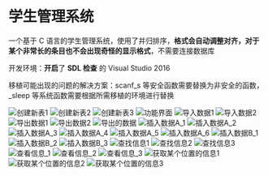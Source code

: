 # 学生管理系统
一个基于 C 语言的学生管理系统，使用了并归排序，**格式会自动调整对齐，对于某个非常长的条目也不会出现奇怪的显示格式**，不需要连接数据库

开发环境：**开启**了 **SDL 检查** 的 Visual Studio 2016

移植可能出现的问题的解决方案：scanf_s 等安全函数需要替换为非安全的函数，_sleep 等系统函数需要根据所需移植的环境进行替换





![创建新表1](https://github.com/luoqiangwei/student_management_system/blob/master/pic/%E5%88%9B%E5%BB%BA%E6%96%B0%E8%A1%A81.png)
![创建新表2](https://github.com/luoqiangwei/student_management_system/blob/master/pic/%E5%88%9B%E5%BB%BA%E6%96%B0%E8%A1%A82.png)
![创建新表3](https://github.com/luoqiangwei/student_management_system/blob/master/pic/%E5%88%9B%E5%BB%BA%E6%96%B0%E8%A1%A83.png)
![功能界面](https://github.com/luoqiangwei/student_management_system/blob/master/pic/%E5%8A%9F%E8%83%BD%E7%95%8C%E9%9D%A2.png)
![导入数据1](https://github.com/luoqiangwei/student_management_system/blob/master/pic/%E5%AF%BC%E5%85%A5%E6%95%B0%E6%8D%AE1.png)
![导入数据2](https://github.com/luoqiangwei/student_management_system/blob/master/pic/%E5%AF%BC%E5%85%A5%E6%95%B0%E6%8D%AE2.png)
![导出数据1](https://github.com/luoqiangwei/student_management_system/blob/master/pic/%E5%AF%BC%E5%87%BA%E6%95%B0%E6%8D%AE1.png)
![导出数据2](https://github.com/luoqiangwei/student_management_system/blob/master/pic/%E5%AF%BC%E5%87%BA%E6%95%B0%E6%8D%AE2.png)
![导出的数据](https://github.com/luoqiangwei/student_management_system/blob/master/pic/%E5%AF%BC%E5%87%BA%E7%9A%84%E6%95%B0%E6%8D%AE.png)
![插入数据A_1](https://github.com/luoqiangwei/student_management_system/blob/master/pic/%E6%8F%92%E5%85%A5%E6%95%B0%E6%8D%AEA_1.png)
![插入数据A_2](https://github.com/luoqiangwei/student_management_system/blob/master/pic/%E6%8F%92%E5%85%A5%E6%95%B0%E6%8D%AEA_2.png)
![插入数据A_3](https://github.com/luoqiangwei/student_management_system/blob/master/pic/%E6%8F%92%E5%85%A5%E6%95%B0%E6%8D%AEA_3.png)
![插入数据A_4](https://github.com/luoqiangwei/student_management_system/blob/master/pic/%E6%8F%92%E5%85%A5%E6%95%B0%E6%8D%AEA_4.png)
![插入数据A_5](https://github.com/luoqiangwei/student_management_system/blob/master/pic/%E6%8F%92%E5%85%A5%E6%95%B0%E6%8D%AEA_5.png)
![插入数据A_6](https://github.com/luoqiangwei/student_management_system/blob/master/pic/%E6%8F%92%E5%85%A5%E6%95%B0%E6%8D%AEA_6.png)
![插入数据B_1](https://github.com/luoqiangwei/student_management_system/blob/master/pic/%E6%8F%92%E5%85%A5%E6%95%B0%E6%8D%AEB_1.png)
![插入数据B_2](https://github.com/luoqiangwei/student_management_system/blob/master/pic/%E6%8F%92%E5%85%A5%E6%95%B0%E6%8D%AEB_2.png)
![插入数据B_3](https://github.com/luoqiangwei/student_management_system/blob/master/pic/%E6%8F%92%E5%85%A5%E6%95%B0%E6%8D%AEB_3.png)
![查找信息1](https://github.com/luoqiangwei/student_management_system/blob/master/pic/%E6%9F%A5%E6%89%BE%E4%BF%A1%E6%81%AF1.png)
![查找信息2](https://github.com/luoqiangwei/student_management_system/blob/master/pic/%E6%9F%A5%E6%89%BE%E4%BF%A1%E6%81%AF2.png)
![查找信息3](https://github.com/luoqiangwei/student_management_system/blob/master/pic/%E6%9F%A5%E6%89%BE%E4%BF%A1%E6%81%AF3.png)
![查看信息_1](https://github.com/luoqiangwei/student_management_system/blob/master/pic/%E6%9F%A5%E7%9C%8B%E4%BF%A1%E6%81%AF_1.png)
![查看信息_2](https://github.com/luoqiangwei/student_management_system/blob/master/pic/%E6%9F%A5%E7%9C%8B%E4%BF%A1%E6%81%AF_2.png)
![查看信息_3](https://github.com/luoqiangwei/student_management_system/blob/master/pic/%E6%9F%A5%E7%9C%8B%E4%BF%A1%E6%81%AF_3.png)
![获取某个位置的信息1](https://github.com/luoqiangwei/student_management_system/blob/master/pic/%E8%8E%B7%E5%8F%96%E6%9F%90%E4%B8%AA%E4%BD%8D%E7%BD%AE%E7%9A%84%E4%BF%A1%E6%81%AF1.png)
![获取某个位置的信息2](https://github.com/luoqiangwei/student_management_system/blob/master/pic/%E8%8E%B7%E5%8F%96%E6%9F%90%E4%B8%AA%E4%BD%8D%E7%BD%AE%E7%9A%84%E4%BF%A1%E6%81%AF2.png)
![获取某个位置的信息3](https://github.com/luoqiangwei/student_management_system/blob/master/pic/%E8%8E%B7%E5%8F%96%E6%9F%90%E4%B8%AA%E4%BD%8D%E7%BD%AE%E7%9A%84%E4%BF%A1%E6%81%AF3.png)
